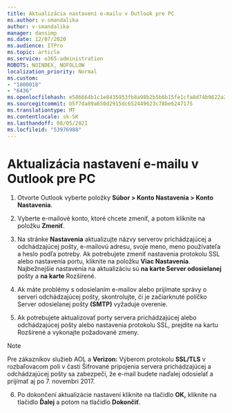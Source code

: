 ```yaml
---
title: Aktualizácia nastavení e-mailu v Outlook pre PC
ms.author: v-smandalika
author: v-smandalika
manager: dansimp
ms.date: 12/07/2020
ms.audience: ITPro
ms.topic: article
ms.service: o365-administration
ROBOTS: NOINDEX, NOFOLLOW
localization_priority: Normal
ms.custom:
- "1800018"
- "6436"
ms.openlocfilehash: e586664b1c1e8435953fb8a98b2b5b6b15fe1cfa8d74b9622a257cb1751fc799
ms.sourcegitcommit: b5f7da89a650d2915dc652449623c78be6247175
ms.translationtype: MT
ms.contentlocale: sk-SK
ms.lasthandoff: 08/05/2021
ms.locfileid: "53976988"
---
```

# <a name="how-to-update-email-settings-in-outlook-for-pc"></a>Aktualizácia nastavení e-mailu v Outlook pre PC

1. Otvorte Outlook vyberte položky **Súbor > Konto Nastavenia > Konto Nastavenia**.

2. Vyberte e-mailové konto, ktoré chcete zmeniť, a potom kliknite na položku **Zmeniť**. 

3. Na stránke **Nastavenia** aktualizujte názvy serverov prichádzajúcej a odchádzajúcej pošty, e-mailovú adresu, svoje meno, meno používateľa a heslo podľa potreby. Ak potrebujete zmeniť nastavenia protokolu SSL alebo nastavenia portu, kliknite na položku **Viac Nastavenia**. Najbežnejšie nastavenia na aktualizáciu sú **na karte Server odosielanej** pošty a **na karte** Rozšírené.

4. Ak máte problémy s odosielaním e-mailov alebo prijímate správy o serveri odchádzajúcej pošty, skontrolujte, či je začiarknuté políčko Server odosielanej pošty **(SMTP)** vyžaduje overenie.

5. Ak potrebujete aktualizovať porty servera prichádzajúcej alebo odchádzajúcej  pošty alebo nastavenia protokolu SSL, prejdite na kartu Rozšírené a vykonajte požadované zmeny.

> [!NOTE]
> Pre zákazníkov služieb AOL a **Verizon:** Výberom protokolu  **SSL/TLS** v rozbaľovacom poli v časti Šifrované pripojenia servera prichádzajúcej a odchádzajúcej pošty sa zabezpečí, že e-mail budete naďalej odosielať a prijímať aj po 7. novembri 2017.

6. Po dokončení aktualizácie nastavení kliknite na tlačidlo **OK,** kliknite na tlačidlo **Ďalej** a potom na tlačidlo **Dokončiť**.


